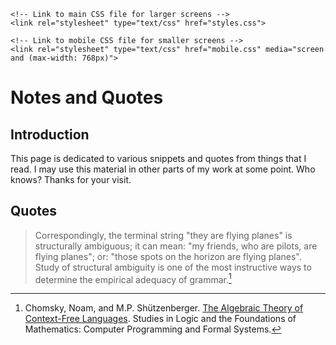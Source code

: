<!DOCTYPE html>
<html lang="en">
<head>
    <meta charset="UTF-8">
    <meta name="description" content="Notes and Quotes">
    <meta name="author" content="Your Name">
    <meta name="viewport" content="width=device-width, initial-scale=1.0">
    <title>Notes and Quotes</title>

    <!-- Link to main CSS file for larger screens -->
    <link rel="stylesheet" type="text/css" href="styles.css">

    <!-- Link to mobile CSS file for smaller screens -->
    <link rel="stylesheet" type="text/css" href="mobile.css" media="screen and (max-width: 768px)">

</head>

<body>

# Notes and Quotes



## Introduction

This page is dedicated to various snippets and quotes from things that I read. I may use this material in other parts of my work at some point. Who knows? Thanks for your visit.

## Quotes

>Correspondingly, the terminal string "they are flying planes" is structurally ambiguous; it can mean: "my friends, who are pilots, are flying planes"; or: "those spots on the horizon are flying planes". Study of structural ambiguity is one of the most instructive ways to determine the empirical adequacy of grammar.[^1]

[^1]: Chomsky, Noam, and M.P. Shützenberger. <a href="http://www-igm.univ-mlv.fr/~berstel/Mps/Travaux/A/1963-7ChomskyAlgebraic.pdf">The Algebraic Theory of Context-Free Languages</a>. Studies in Logic and the Foundations of Mathematics: Computer Programming and Formal Systems.

</body>
</html>